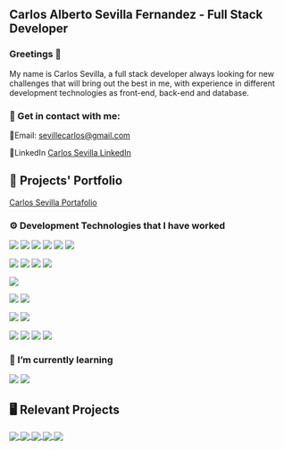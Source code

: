 ## Carlos Alberto Sevilla Fernandez - Full Stack Developer
### Greetings  🤝

My name is Carlos Sevilla, a full stack developer always looking for new challenges that will bring out the best in me, with experience in different development technologies as front-end, back-end and database.

### 📇 Get in contact with me: 

📧Email: sevillecarlos@gmail.com

🔗LinkedIn [Carlos Sevilla LinkedIn](https://www.linkedin.com/in/carlos-alberto-sevilla/)
## :briefcase: Projects' Portfolio

[Carlos Sevilla Portafolio](https://carlos-sevilla.netlify.app/)

### ⚙️ Development Technologies that I have worked
![](https://img.shields.io/badge/Programming--Language-JavaScript-yellow)
![](https://img.shields.io/badge/Programming--Language-TypeScript-blue)
![](https://img.shields.io/badge/Programming--Language-Ruby-red)
![](https://img.shields.io/badge/Programming--Language-Python-yellow)
![](https://img.shields.io/badge/Programming--Language-C++-blue)
![](https://img.shields.io/badge/Programming--Language-Java-orange)

![](https://img.shields.io/badge/Front--End-HTML-orange)
![](https://img.shields.io/badge/Front--End-CSS-blue)
![](https://img.shields.io/badge/Front--End-React-blue)
![](https://img.shields.io/badge/Front--End-Vue-green)

![](https://img.shields.io/badge/Mobile-React--Native-blue)

![](https://img.shields.io/badge/Back--End-RubyOnRails-red)
![](https://img.shields.io/badge/Back--End-NodeJS-green)

![](https://img.shields.io/badge/Library-Vuex-green)
![](https://img.shields.io/badge/Library-Redux-purple)

![](https://img.shields.io/badge/Database-MySQL-yellow)
![](https://img.shields.io/badge/Database-PostgresSQL-blue)
![](https://img.shields.io/badge/Database-MongoDB-green)
![](https://img.shields.io/badge/Database-Apache--Couchdb-red)

### 📖 I’m currently learning 
![](https://img.shields.io/badge/Front--End-Ember-red)
![](https://img.shields.io/badge/Back--End-DJango-green)

## 🖥️ Relevant Projects


<a href="https://github.com/sevillecarlos/music-recommendation">
  <img align="center" src="https://github-readme-stats.vercel.app/api/pin/?username=sevillecarlos&repo=music-recommendation" />
</a>

<a href="https://github.com/sevillecarlos/typing-race">
  <img align="center" src="https://github-readme-stats.vercel.app/api/pin/?username=sevillecarlos&repo=typing-race" />
</a>

<a href="https://github.com/sevillecarlos/medical-mas">
  <img align="center" src="https://github-readme-stats.vercel.app/api/pin/?username=sevillecarlos&repo=medical-mas" />
</a>

<a href="https://github.com/sevillecarlos/clock">
  <img align="center" src="https://github-readme-stats.vercel.app/api/pin/?username=sevillecarlos&repo=clock" />
</a>

<a href="https://github.com/sevillecarlos/commerc-e">
  <img align="center" src="https://github-readme-stats.vercel.app/api/pin/?username=sevillecarlos&repo=commerc-e" />
</a>


